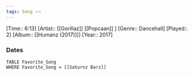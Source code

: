 ```yaml
---
tags: Song ⭐⭐ 
---
```

[Time:: 6:13]
[Artist:: [[Gorillaz]] [[Popcaan]] ]
[Genre:: Dancehall]
[Played:: 2]
[Album:: [[Humanz (2017)]]]
[Year:: 2017]
### Dates
````dataview
TABLE Favorite_Song
WHERE Favorite_Song = [[Saturnz Barz]]
````